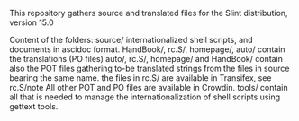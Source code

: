 This repository gathers source and translated files for the Slint distribution,
version 15.0

Content of the folders:
source/ internationalized shell scripts, and documents in ascidoc format.
HandBook/, rc.S/, homepage/, auto/ contain the translations (PO files)
auto/, rc.S/, homepage/ and HandBook/ contain also the POT files gathering to-be
translated strings from the files in source bearing the same name.
the files in rc.S/ are available in Transifex, see rc.S/note
All other POT and PO files are available in Crowdin.
tools/ contain all that is needed to manage the internationalization of
shell scripts using gettext tools.
